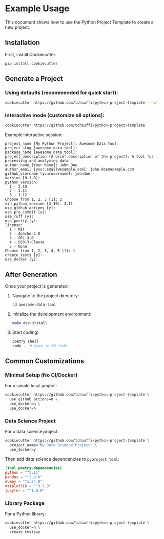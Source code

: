 # Example Usage

This document shows how to use the Python Project Template to create a new project.

## Installation

First, install Cookiecutter:

```bash
pip install cookiecutter
```

## Generate a Project

### Using defaults (recommended for quick start):

```bash
cookiecutter https://github.com/tchauffi/python-project-template --no-input
```

### Interactive mode (customize all options):

```bash
cookiecutter https://github.com/tchauffi/python-project-template
```

Example interactive session:

```
project_name [My Python Project]: Awesome Data Tool
project_slug [awesome-data-tool]: 
package_name [awesome_data_tool]: 
project_description [A brief description of the project]: A tool for processing and analyzing data
author_name [Your Name]: John Doe
author_email [your.email@example.com]: john.doe@example.com
github_username [yourusername]: johndoe
version [0.1.0]: 
python_version:
  1 - 3.10
  2 - 3.11
  3 - 3.12
Choose from 1, 2, 3 [1]: 2
min_python_version [3.10]: 3.11
use_github_actions [y]: 
use_pre_commit [y]: 
use_ruff [y]: 
use_poetry [y]: 
license:
  1 - MIT
  2 - Apache-2.0
  3 - GPL-3.0
  4 - BSD-3-Clause
  5 - None
Choose from 1, 2, 3, 4, 5 [1]: 1
create_tests [y]: 
use_docker [y]: 
```

## After Generation

Once your project is generated:

1. Navigate to the project directory:
   ```bash
   cd awesome-data-tool
   ```

2. Initialize the development environment:
   ```bash
   make dev-install
   ```

3. Start coding!
   ```bash
   poetry shell
   code .  # Open in VS Code
   ```

## Common Customizations

### Minimal Setup (No CI/Docker)

For a simple local project:

```bash
cookiecutter https://github.com/tchauffi/python-project-template \
  use_github_actions=n \
  use_docker=n \
  use_docker=n
```

### Data Science Project

For a data science project:

```bash
cookiecutter https://github.com/tchauffi/python-project-template \
  project_name="My Data Science Project" \
  use_docker=y
```

Then add data science dependencies to `pyproject.toml`:

```toml
[tool.poetry.dependencies]
python = "^3.11"
pandas = "^2.0.0"
numpy = "^1.24.0"
matplotlib = "^3.7.0"
jupyter = "^1.0.0"
```

### Library Package

For a Python library:

```bash
cookiecutter https://github.com/tchauffi/python-project-template \
  use_docker=n \
  create_tests=y
```
